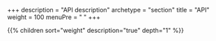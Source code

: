 +++
description = "API description"
archetype = "section"
title = "API"
weight = 100
menuPre = "<i class='fas fa-cogs'></i> "
+++

{{% children sort="weight" description="true" depth="1" %}}